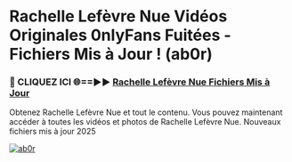 # Rachelle Lefèvre Nue Vidéos Originales 0nlyFans Fuitées - Fichiers Mis à Jour ! (ab0r)

<h3>🔴 CLIQUEZ ICI 🌐==►► <a href="https://tinyurl.com/2pmr4ezf" rel="nofollow">Rachelle Lefèvre Nue Fichiers Mis à Jour</a></h3>

Obtenez Rachelle Lefèvre Nue et tout le contenu. Vous pouvez maintenant accéder à toutes les vidéos et photos de Rachelle Lefèvre Nue. Nouveaux fichiers mis à jour 2025

[![ab0r](https://i.imgur.com/6SNvagu.gif)](https://tinyurl.com/2pmr4ezf)
